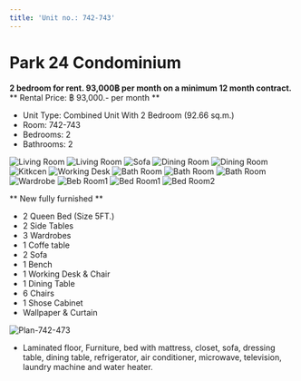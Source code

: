 ```yaml
---
title: 'Unit no.: 742-743'
---
```


# Park 24 Condominium
**2 bedroom for rent. 93,000฿ per month on a minimum 12 month contract.**
** Rental Price: ฿ 93,000.- per month **

* Unit Type: Combined Unit With 2 Bedroom (92.66 sq.m.)
* Room: 742-743
* Bedrooms: 2
* Bathrooms: 2

![Living Room](/Type2-1.jpg)
![Living Room](/Type2-2.jpg) 
![Sofa](/Type2-3.jpg) 
![Dining Room](/Type2-4.jpg) 
![Dining Room](/Type2-5.jpg) 
![Kitkcen](/Type2-6.jpg) 
![Working Desk](/Type2-7.jpg) 
![Bath Room](/Type2-8.jpg) 
![Bath Room](/Type2-9.jpg) 
![Bath Room](/Type2-10.jpg) 
![Wardrobe](/Type2-11.jpg) 
![Beb Room1](/Type2-12.jpg) 
![Bed Room1](/Type2-13.jpg) 
![Bed Room2](/Type2-14.jpg) 

** New fully furnished ** 
* 2 Queen Bed (Size 5FT.)
* 2 Side Tables
* 3 Wardrobes
* 1 Coffe table
* 2 Sofa
* 1 Bench
* 1 Working Desk & Chair
* 1 Dining Table
* 6 Chairs
* 1 Shose Cabinet
* Wallpaper & Curtain

![Plan-742-473](/742-743.jpg) 

* Laminated floor, Furniture, bed with mattress, closet, sofa, dressing table, dining table, refrigerator, air conditioner, microwave, television, laundry machine and water heater.